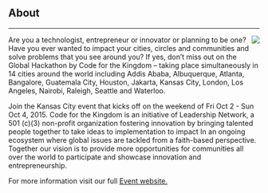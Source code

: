﻿## About
---
<img src="{{assets}}/images/earth.jpg" style="float:right"/>

Are you a technologist, entrepreneur or innovator or planning to be one?
Have you ever wanted to impact your cities, circles and communities and
solve problems that you see around you? If yes, don’t miss out on the
Global Hackathon by Code for the Kingdom – taking place simultaneously
in 14 cities around the world including Addis Ababa, Albuquerque,
Atlanta, Bangalore, Guatemala City, Houston, Jakarta, Kansas City,
London, Los Angeles, Nairobi, Raleigh, Seattle and Waterloo.

Join the Kansas City event that kicks off on the weekend of Fri Oct 2 -
Sun Oct 4, 2015. Code for the Kingdom is an initiative of Leadership
Network, a 501 (c)(3) non-profit organization fostering innovation by
bringing talented people together to take ideas to implementation to
impact In an ongoing ecosystem where global issues are tackled from a
faith-based perspective. Together our vision is to provide more
opportunities for communities all over the world to participate and
showcase innovation and entrepreneurship.

For more information visit our full [Event website.](https://c4tkkc2015.eventbrite.com)


